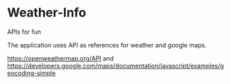 # Weather-Info
APIs for fun

The application uses API as references for weather and google maps.

https://openweathermap.org/API and
https://developers.google.com/maps/documentation/javascript/examples/geocoding-simple
